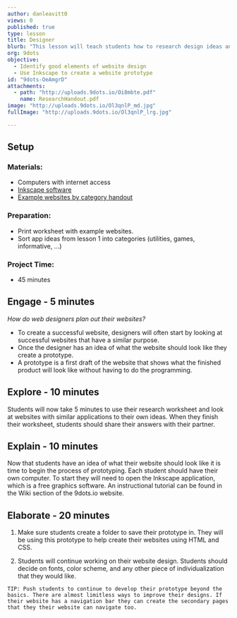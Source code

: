 ```yaml
---
author: danleavitt0
views: 0
published: true
type: lesson
title: Designer
blurb: "This lesson will teach students how to research design ideas and #prototype their website using #Inkscape."
org: 9dots
objective: 
  - Identify good elements of website design
  - Use Inkscape to create a website prototype
id: "9dots-OeAmgrD"
attachments: 
  - path: "http://uploads.9dots.io/Oi8mbte.pdf"
    name: ResearchHandout.pdf
image: "http://uploads.9dots.io/Ol3qnlP_md.jpg"
fullImage: "http://uploads.9dots.io/Ol3qnlP_lrg.jpg"

---
```


## Setup

### Materials:

- Computers with internet access
- [Inkscape software](https://inkscape.org/download/)
- [Example websites by category handout](http://uploads.9dots.io/Oi8mbte.pdf)

### Preparation:

- Print worksheet with example websites.
- Sort app ideas from lesson 1 into categories (utilities, games, informative, ...)

### Project Time:

- 45 minutes

## Engage - 5 minutes
_How do web designers plan out their websites?_

- To create a successful website, designers will often start by looking at successful websites that have a similar purpose. 
- Once the designer has an idea of what the website should look like they create a prototype.  
- A prototype is a first draft of the website that shows what the finished product will look like without having to do the programming.

## Explore - 10 minutes
Students will now take 5 minutes to use their research worksheet and look at websites with similar applications to their own ideas. When they finish their worksheet, students should share their answers with their partner.

## Explain - 10 minutes
Now that students have an idea of what their website should look like it is time to begin the process of prototyping. Each student should have their own computer. To start they will need to open the Inkscape application, which is a free graphics software.  An instructional tutorial can be found in the Wiki section of the 9dots.io website. 

## Elaborate - 20 minutes

1. Make sure students create a folder to save their prototype in. They will be using this prototype to help create their websites using HTML and CSS.

2. Students will continue working on their website design. Students should decide on fonts, color scheme, and any other piece of individualization that they would like. 

```
TIP: Push students to continue to develop their prototype beyond the basics. There are almost limitless ways to improve their designs. If their website has a navigation bar they can create the secondary pages that they their website can navigate too.
```
